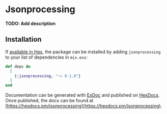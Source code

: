 # Jsonprocessing

**TODO: Add description**

## Installation

If [available in Hex](https://hex.pm/docs/publish), the package can be installed
by adding `jsonprocessing` to your list of dependencies in `mix.exs`:

```elixir
def deps do
  [
    {:jsonprocessing, "~> 0.1.0"}
  ]
end
```

Documentation can be generated with [ExDoc](https://github.com/elixir-lang/ex_doc)
and published on [HexDocs](https://hexdocs.pm). Once published, the docs can
be found at [https://hexdocs.pm/jsonprocessing](https://hexdocs.pm/jsonprocessing).

